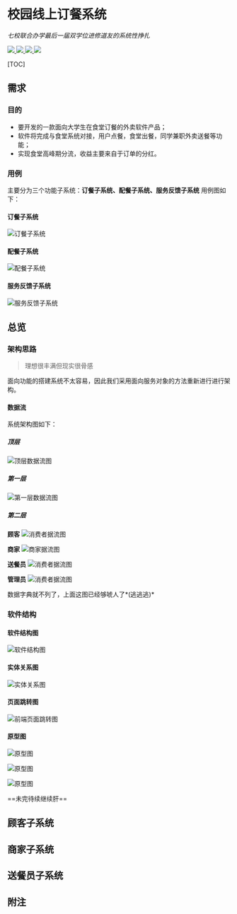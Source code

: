 # 校园线上订餐系统
*七校联合办学最后一届双学位进修道友的系统性挣扎*

[![](https://img.shields.io/badge/Djiango-3.1.3-red)  ![](https://img.shields.io/badge/asgiref-3.3.1-green) ![](https://img.shields.io/badge/sqlparse-0.4.1-green) ![](https://img.shields.io/badge/pytz-2020.4-green)]()


[TOC]


## 需求
<!-- 自己瞎给的 -->

### 目的
- 要开发的一款面向大学生在食堂订餐的外卖软件产品；
- 软件将完成与食堂系统对接，用户点餐，食堂出餐，同学兼职外卖送餐等功能；
- 实现食堂高峰期分流，收益主要来自于订单的分红。

### 用例
主要分为三个功能子系统：**订餐子系统、配餐子系统、服务反馈子系统**
用例图如下：

#### 订餐子系统
![订餐子系统](Image/用例图/订餐子系统.png)

#### 配餐子系统
![配餐子系统](Image/用例图/配餐子系统.png)

#### 服务反馈子系统
![服务反馈子系统](Image/用例图/配餐子系统.png)



## 总览

### 架构思路

> 理想很丰满但现实很骨感

面向功能的搭建系统不太容易，因此我们采用面向服务对象的方法重新进行进行架构。

#### 数据流



系统架构图如下：
<!-- 汤少nb，思维缜密，作图细致。数据流图画的真好，就是兄弟们水平太差 -->
##### 顶层
![顶层数据流图](Image/数据流图/顶层.jpg)
##### 第一层
![第一层数据流图](Image/数据流图/第一层.jpg)
##### 第二层

**顾客**
![消费者据流图](Image/数据流图/消费者.jpg)

**商家**
![商家据流图](Image/数据流图/商家.jpg)

**送餐员**
![消费者据流图](Image/数据流图/配送员.jpg)

**管理员**
![消费者据流图](Image/数据流图/管理员.jpg)

数据字典就不列了，上面这图已经够唬人了*(逃逃逃)*

### 软件结构

#### 软件结构图

![软件结构图](Image/架构相关图像/软件结构图.png)

#### 实体关系图

![实体关系图](Image/架构相关图像/实体关系图.png)

#### 页面跳转图

![前端页面跳转图](Image/架构相关图像/页面跳转图.png)

#### 原型图

![原型图](Image/架构相关图像/原型图/登录、注册、找回界面.png)

![原型图](Image/架构相关图像/原型图/顾客服务系统界面.png)

![原型图](Image/架构相关图像/原型图/消费者订单与账单界面.png)


==未完待续继续肝==


## 顾客子系统

## 商家子系统

## 送餐员子系统

## 附注







